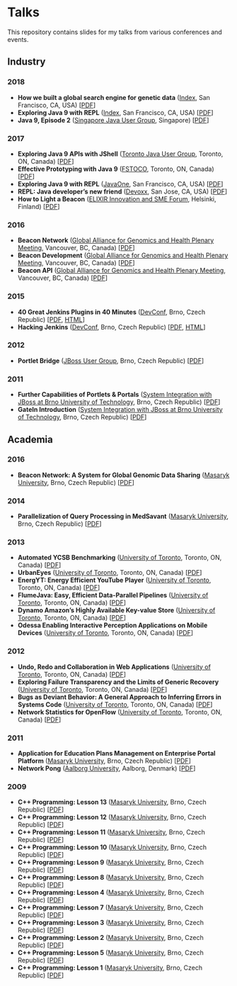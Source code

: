 # Talks

This repository contains slides for my talks from various conferences and events.

## Industry

### 2018
- **How we built a global search engine for genetic data** ([Index](https://developer.ibm.com/indexconf/), San Francisco, CA, USA) [[PDF](2018-index-how-we-built-a-global-search-engine.pdf)]
- **Exploring Java 9 with REPL** ([Index](https://developer.ibm.com/indexconf/), San Francisco, CA, USA) [[PDF](2018-index-exploring-java-9-with-repl.pdf)]
- **Java 9, Episode 2** ([Singapore Java User Group](https://www.meetup.com/singajug/), Singapore) [[PDF](2018-singajug-java-9-episode-2.pdf)]

### 2017
- **Exploring Java 9 APIs with JShell** ([Toronto Java User Group](http://www.tjug.ca/), Toronto, ON, Canada) [[PDF](2017-tjug-exploring-java-9-apis-with-jshell.pdf)]
- **Effective Prototyping with Java 9** ([FSTOCO](http://fsto.co/), Toronto, ON, Canada) [[PDF](2017-fstoco-effective-prototyping-with-java-9.pdf)]
- **Exploring Java 9 with REPL** ([JavaOne](https://www.oracle.com/javaone/), San Francisco, CA, USA) [[PDF](2017-javaone-exploring-java-9-with-repl.pdf)]
- **REPL: Java developer’s new friend** ([Devoxx](https://devoxx.us/), San Jose, CA, USA) [[PDF](2017-devoxx-repl-java-developers-new-friend.pdf)]
- **How to Light a Beacon** ([ELIXIR Innovation and SME Forum](https://www.elixir-europe.org/events/elixir-innovation-and-sme-forum-genomics-and-health-global-resources-local-innovation-0), Helsinki, Finland) [[PDF](2017-sme-how-to-light-a-beacon.pdf)]

### 2016
- **Beacon Network** ([Global Alliance for Genomics and Health Plenary Meeting](https://genomicsandhealth.org/), Vancouver, BC, Canada) [[PDF](2016-ga4gh-plenary-beacon-network.pdf)]
- **Beacon Development** ([Global Alliance for Genomics and Health Plenary Meeting](https://genomicsandhealth.org/), Vancouver, BC, Canada) [[PDF](2016-ga4gh-plenary-beacon-development.pdf)]
- **Beacon API** ([Global Alliance for Genomics and Health Plenary Meeting](https://genomicsandhealth.org/), Vancouver, BC, Canada) [[PDF](2016-ga4gh-plenary-beacon-api.pdf)]

### 2015
- **40 Great Jenkins Plugins in 40 Minutes** ([DevConf](https://devconf.cz/), Brno, Czech Republic) [[PDF](2015-devconf-40-great-jenkins-plugins-in-40-minutes.pdf), [HTML](http://mcupak.github.io/jenkins-plugins-talk/)]
- **Hacking Jenkins** ([DevConf](https://devconf.cz/), Brno, Czech Republic) [[PDF](2015-devconf-hacking-jenkins.pdf), [HTML](http://mcupak.github.io/hacking-jenkins-workshop/)]

### 2012
- **Portlet Bridge** ([JBoss User Group](https://developer.jboss.org/groups/JBUGcz), Brno, Czech Republic) [[PDF](2012-jbugcz-portletbridge.pdf)]

### 2011
- **Further Capabilities of Portlets & Portals** ([System Integration with JBoss at Brno University of Technology](https://developer.jboss.org/wiki/SystemovaIntegraceSJBossemPodzim2011), Brno, Czech Republic) [[PDF](2011-but-further-capabilities-of-portlets-and-portals.pdf)]
- **GateIn Introduction** ([System Integration with JBoss at Brno University of Technology](https://developer.jboss.org/wiki/SystemovaIntegraceSJBossemPodzim2011), Brno, Czech Republic) [[PDF](2011-but-gatein-introduction.pdf)]

## Academia

### 2016
- **Beacon Network: A System for Global Genomic Data Sharing** ([Masaryk University](https://www.muni.cz/), Brno, Czech Republic) [[PDF](2016-muni-beacon-network-a-system-for-global-genomic-data-sharing.pdf)]

### 2014
- **Parallelization of Query Processing in MedSavant** ([Masaryk University](https://www.muni.cz/), Brno, Czech Republic) [[PDF](2014-muni-parallelization-of-query-processing-in-medsavant.pdf)]

### 2013
- **Automated YCSB Benchmarking** ([University of Toronto](https://www.utoronto.ca/), Toronto, ON, Canada) [[PDF](2013-uoft-automated-ycsb-benchmarking.pdf)]
- **UrbanEyes** ([University of Toronto](https://www.utoronto.ca/), Toronto, ON, Canada) [[PDF](2013-uoft-urbaneyes.pdf)]
- **EnergYT: Energy Efficient YouTube Player** ([University of Toronto](https://www.utoronto.ca/), Toronto, ON, Canada) [[PDF](2013-uoft-energyt-energy-efficient-youtube-player.pdf)]
- **FlumeJava: Easy, Efficient Data-Parallel Pipelines** ([University of Toronto](https://www.utoronto.ca/), Toronto, ON, Canada) [[PDF](2013-uoft-flumejava-easy-efficient-data-parallel-pipelines.pdf)]
- **Dynamo Amazon’s Highly Available Key-value Store** ([University of Toronto](https://www.utoronto.ca/), Toronto, ON, Canada) [[PDF](2013-uoft-dynamo-amazons-highly-available-key-value-store.pdf)]
- **Odessa Enabling Interactive Perception Applications on Mobile Devices** ([University of Toronto](https://www.utoronto.ca/), Toronto, ON, Canada) [[PDF](2013-uoft-odessa-enabling-interactive-perception-applications-on-mobile-devices.pdf)]

### 2012
- **Undo, Redo and Collaboration in Web Applications** ([University of Toronto](https://www.utoronto.ca/), Toronto, ON, Canada) [[PDF](2012-uoft-undo-redo-and-collaboration-in-web-applications.pdf)]
- **Exploring Failure Transparency and the Limits of Generic Recovery** ([University of Toronto](https://www.utoronto.ca/), Toronto, ON, Canada) [[PDF](2012-uoft-exploring-failure-transparency-and-the-limits-of-generic-recovery.pdf)]
- **Bugs as Deviant Behavior: A General Approach to Inferring Errors in Systems Code** ([University of Toronto](https://www.utoronto.ca/), Toronto, ON, Canada) [[PDF](2012-uoft-bugs-as-deviant-behaviour-a-general-approach-to-inferring-errors-in-systems-code.pdf)]
- **Network Statistics for OpenFlow** ([University of Toronto](https://www.utoronto.ca/), Toronto, ON, Canada) [[PDF](2012-uoft-network-statistics-for-openflow.pdf)]

### 2011
- **Application for Education Plans Management on Enterprise Portal Platform** ([Masaryk University](https://www.muni.cz/), Brno, Czech Republic) [[PDF](2011-muni-application-for-education-plans-management-on-enterprise-portal-platform.pdf)]
- **Network Pong** ([Aalborg University](http://www.en.aau.dk/), Aalborg, Denmark) [[PDF](2011-aau-network-pong.pdf)]

### 2009
- **C++ Programming: Lesson 13** ([Masaryk University](https://www.muni.cz/), Brno, Czech Republic) [[PDF](2009-muni-cpp-programming-lesson-13.pdf)]
- **C++ Programming: Lesson 12** ([Masaryk University](https://www.muni.cz/), Brno, Czech Republic) [[PDF](2009-muni-cpp-programming-lesson-12.pdf)]
- **C++ Programming: Lesson 11** ([Masaryk University](https://www.muni.cz/), Brno, Czech Republic) [[PDF](2009-muni-cpp-programming-lesson-11.pdf)]
- **C++ Programming: Lesson 10** ([Masaryk University](https://www.muni.cz/), Brno, Czech Republic) [[PDF](2009-muni-cpp-programming-lesson-10.pdf)]
- **C++ Programming: Lesson 9** ([Masaryk University](https://www.muni.cz/), Brno, Czech Republic) [[PDF](2009-muni-cpp-programming-lesson-09.pdf)]
- **C++ Programming: Lesson 8** ([Masaryk University](https://www.muni.cz/), Brno, Czech Republic) [[PDF](2009-muni-cpp-programming-lesson-08.pdf)]
- **C++ Programming: Lesson 4** ([Masaryk University](https://www.muni.cz/), Brno, Czech Republic) [[PDF](2009-muni-cpp-programming-lesson-04.pdf)]
- **C++ Programming: Lesson 7** ([Masaryk University](https://www.muni.cz/), Brno, Czech Republic) [[PDF](2009-muni-cpp-programming-lesson-07.pdf)]
- **C++ Programming: Lesson 3** ([Masaryk University](https://www.muni.cz/), Brno, Czech Republic) [[PDF](2009-muni-cpp-programming-lesson-03.pdf)]
- **C++ Programming: Lesson 2** ([Masaryk University](https://www.muni.cz/), Brno, Czech Republic) [[PDF](2009-muni-cpp-programming-lesson-02.pdf)]
- **C++ Programming: Lesson 5** ([Masaryk University](https://www.muni.cz/), Brno, Czech Republic) [[PDF](2009-muni-cpp-programming-lesson-05.pdf)]
- **C++ Programming: Lesson 1** ([Masaryk University](https://www.muni.cz/), Brno, Czech Republic) [[PDF](2009-muni-cpp-programming-lesson-01.pdf)]

